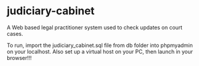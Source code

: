 # judiciary-cabinet
A Web based legal practitioner system used to check updates on court cases.

To run, import the judiciary_cabinet.sql file from db folder into phpmyadmin on your localhost. Also set up a virtual host on your PC, then launch in your browser!!!
